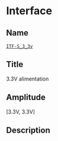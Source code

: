 # Interface

## Name
[`ITF-S_3_3v`]()

## Title
3.3V alimentation

## Amplitude
[3.3V, 3.3V]

## Description
